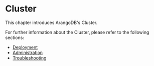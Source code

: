 # Cluster

This chapter introduces ArangoDB's Cluster.

For further information about the Cluster, please refer to the following sections:

- [Deployment](../../Deployment/Cluster/README.md)
- [Administration](../../Administration/Cluster/README.md)
- [Troubleshooting](../../Troubleshooting/Cluster/README.md)
